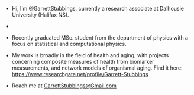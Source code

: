 - Hi, I’m @GarrettStubbings, currently a research associate at Dalhousie University (Halifax NS).
- 
- Recently graduated MSc. student from the department of physics with a focus on statistical and computational physics.

- My work is broadly in the field of health and aging, with projects concerning composite measures of health from biomarker measurements,
    and network models of organismal aging.
    Find it here: https://www.researchgate.net/profile/Garrett-Stubbings
    
- Reach me at GarrettStubbings@Gmail.com
